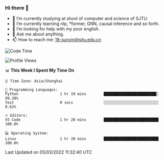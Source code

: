 ### Hi there 👋

<!--
**sunxin000/sunxin000** is a ✨ _special_ ✨ repository because its `README.md` (this file) appears on your GitHub profile.

Here are some ideas to get you started:

- 🔭 I’m currently working on ...
- 🌱 I’m currently learning ...
- 👯 I’m looking to collaborate on ...
- 🤔 I’m looking for help with ...
- 💬 Ask me about ...
- 📫 How to reach me: ...
- 😄 Pronouns: ...
- ⚡ Fun fact: ...
-->
- 🏫 I’m currently studying at shool of computer and science of SJTU.
- 🌱 I’m currently learning nlp, \*former, GNN, causal inference and so forth.
- 🤔 I’m looking for help with my poor english.
- 💬 Ask me about anything.
- 📫 How to reach me: 18-sunxin@sjtu.edu.cn
<!--START_SECTION:waka-->
![Code Time](http://img.shields.io/badge/Code%20Time-97%20hrs%2048%20mins-blue)

![Profile Views](http://img.shields.io/badge/Profile%20Views-3-blue)

📊 **This Week I Spent My Time On** 

```text
⌚︎ Time Zone: Asia/Shanghai

💬 Programming Languages: 
Python                   1 hr 19 mins        ████████████████████████░   99.38% 
Text                     0 secs              ░░░░░░░░░░░░░░░░░░░░░░░░░   0.62%

🔥 Editors: 
VS Code                  1 hr 20 mins        █████████████████████████   100.0%

💻 Operating System: 
Linux                    1 hr 20 mins        █████████████████████████   100.0%

```


 Last Updated on 05/03/2022 11:32:40 UTC
<!--END_SECTION:waka-->
